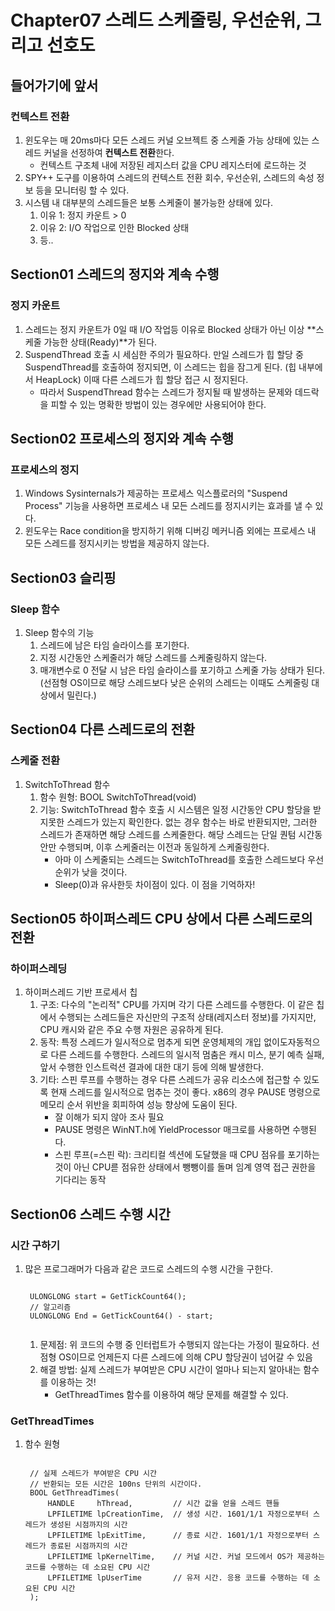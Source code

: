 # Chapter07 스레드 스케줄링, 우선순위, 그리고 선호도
## 들어가기에 앞서
### 컨텍스트 전환
1. 윈도우는 매 20ms마다 모든 스레드 커널 오브젝트 중 스케줄 가능 상태에 있는 스레드 커널을 선정하여 **컨텍스트 전환**한다.
    * 컨텍스트 구조체 내에 저장된 레지스터 값을 CPU 레지스터에 로드하는 것
2. SPY++ 도구를 이용하여 스레드의 컨텍스트 전환 회수, 우선순위, 스레드의 속성 정보 등을 모니터링 할 수 있다.
3. 시스템 내 대부분의 스레드들은 보통 스케줄이 불가능한 상태에 있다.
    1) 이유 1: 정지 카운트 > 0
    2) 이유 2: I/O 작업으로 인한 Blocked 상태
    3) 등..

## Section01 스레드의 정지와 계속 수행
### 정지 카운트
1. 스레드는 정지 카운트가 0일 때 I/O 작업등 이유로 Blocked 상태가 아닌 이상 **스케줄 가능한 상태(Ready)**가 된다.
2. SuspendThread 호출 시 세심한 주의가 필요하다. 만일 스레드가 힙 할당 중 SuspendThread를 호출하여 정지되면, 이 스레드는 힙을 잠그게 된다. (힙 내부에서 HeapLock) 이때 다른 스레드가 힙 할당 접근 시 정지된다.
    * 따라서 SuspendThread 함수는 스레드가 정지될 때 발생하는 문제와 데드락을 피할 수 있는 명확한 방법이 있는 경우에만 사용되어야 한다.

## Section02 프로세스의 정지와 계속 수행
### 프로세스의 정지
1. Windows Sysinternals가 제공하는 프로세스 익스플로러의 "Suspend Process" 기능을 사용하면 프로세스 내 모든 스레드를 정지시키는 효과를 낼 수 있다.
2. 윈도우는 Race condition을 방지하기 위해 디버깅 메커니즘 외에는 프로세스 내 모든 스레드를 정지시키는 방법을 제공하지 않는다.

## Section03 슬리핑
### Sleep 함수
1. Sleep 함수의 기능
    1) 스레드에 남은 타임 슬라이스를 포기한다.
    2) 지정 시간동안 스케줄러가 해당 스레드를 스케줄링하지 않는다.
    3) 매개변수로 0 전달 시 남은 타임 슬라이스를 포기하고 스케줄 가능 상태가 된다. (선점형 OS이므로 해당 스레드보다 낮은 순위의 스레드는 이때도 스케줄링 대상에서 밀린다.)

## Section04 다른 스레드로의 전환
### 스케줄 전환
1. SwitchToThread 함수
    1) 함수 원형: BOOL SwitchToThread(void)
    2) 기능: SwitchToThread 함수 호출 시 시스템은 일정 시간동안 CPU 할당을 받지못한 스레드가 있는지 확인한다. 없는 경우 함수는 바로 반환되지만, 그러한 스레드가 존재하면 해당 스레드를 스케줄한다. 해당 스레드는 단일 퀀텀 시간동안만 수행되며, 이후 스케줄러는 이전과 동일하게 스케줄링한다.
        * 아마 이 스케줄되는 스레드는 SwitchToThread를 호출한 스레드보다 우선순위가 낮을 것이다.
        * Sleep(0)과 유사한듯 차이점이 있다. 이 점을 기억하자!

## Section05 하이퍼스레드 CPU 상에서 다른 스레드로의 전환
### 하이퍼스레딩
1. 하이퍼스레드 기반 프로세서 칩
    1) 구조: 다수의 "논리적" CPU를 가지며 각기 다른 스레드를 수행한다. 이 같은 칩에서 수행되는 스레드들은 자신만의 구조적 상태(레지스터 정보)를 가지지만, CPU 캐시와 같은 주요 수행 자원은 공유하게 된다.
    2) 동작: 특정 스레드가 일시적으로 멈추게 되면 운영체제의 개입 없이도자동적으로 다른 스레드를 수행한다. 스레드의 일시적 멈춤은 캐시 미스, 분기 예측 실패, 앞서 수행한 인스트럭션 결과에 대한 대기 등에 의해 발생한다.
    3) 기타: 스핀 루프를 수행하는 경우 다른 스레드가 공유 리소스에 접근할 수 있도록 현재 스레드를 일시적으로 멈추는 것이 좋다. x86의 경우 PAUSE 명령으로 메모리 순서 위반을 회피하여 성능 향상에 도움이 된다.
        * 잘 이해가 되지 않아 조사 필요
        * PAUSE 명령은 WinNT.h에 YieldProcessor 매크로를 사용하면 수행된다.
        * 스핀 루프(=스핀 락): 크리티컬 섹션에 도달했을 때 CPU 점유를 포기하는 것이 아닌 CPU륻 점유한 상태에서 뺑뺑이를 돌며 임계 영역 접근 권한을 기다리는 동작

## Section06 스레드 수행 시간
### 시간 구하기
1. 많은 프로그래머가 다음과 같은 코드로 스레드의 수행 시간을 구한다.
    <pre><code>
    ULONGLONG start = GetTickCount64();
    // 알고리즘
    ULONGLONG End = GetTickCount64() - start;
    </code></pre>
    1) 문제점: 위 코드의 수행 중 인터럽트가 수행되지 않는다는 가정이 필요하다. 선점형 OS이므로 언제든지 다른 스레드에 의해 CPU 할당권이 넘어갈 수 있음
    2) 해결 방법: 실제 스레드가 부여받은 CPU 시간이 얼마나 되는지 알아내는 함수를 이용하는 것!
        * GetThreadTimes 함수를 이용하여 해당 문제를 해결할 수 있다.

### GetThreadTimes
1. 함수 원형
    <pre><code>
    // 실제 스레드가 부여받은 CPU 시간
    // 반환되는 모든 시간은 100ns 단위의 시간이다.
    BOOL GetThreadTimes(
        HANDLE     hThread,         // 시간 값을 얻을 스레드 핸들
        LPFILETIME lpCreationTime,  // 생성 시간. 1601/1/1 자정으로부터 스레드가 생성된 시점까지의 시간
        LPFILETIME lpExitTime,      // 종료 시간. 1601/1/1 자정으로부터 스레드가 종료된 시점까지의 시간
        LPFILETIME lpKernelTime,    // 커널 시간. 커널 모드에서 OS가 제공하는 코드를 수행하는 데 소요된 CPU 시간
        LPFILETIME lpUserTime       // 유저 시간. 응용 코드를 수행하는 데 소요된 CPU 시간
    );
    </code></pre>
